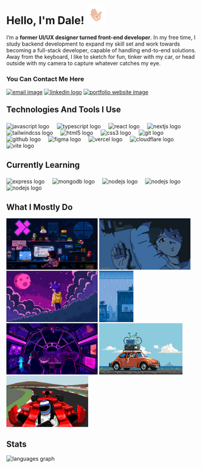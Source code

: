 <h1 align="left">Hello, I'm Dale! <img height="50" src="https://raw.githubusercontent.com/1Deeeeyl/1Deeeeyl/main/readmeFiles/giphy.gif" /> </h1>

<p>I’m a <b>former UI/UX designer turned front-end developer</b>. In my free time, I study backend development to expand my skill set and work towards becoming a full-stack developer, capable of handling end-to-end solutions. Away from the keyboard, I like to sketch for fun, tinker with my car, or head outside with my camera to capture whatever catches my eye.</p>
<div align="left">
  <h3>You Can Contact Me Here</h3>
  <a href="mailto:porciuncula.randale@gmail.com" target="_blank" rel="noopener noreferrer" style="display: inline-block;"> 
 <img src="https://custom-icon-badges.demolab.com/badge/-porciuncula.randale@gmail.com-red?style=for-the-badge&logo=mention&logoColor=white" height="30" alt="email image"  /></a>
  
<a href="https://www.linkedin.com/in/r-porciuncula/" target="_blank" rel="noopener noreferrer" style="display: inline-block;"> 
 <img src="https://img.shields.io/badge/LinkedIn-0A66C2?logo=linkedin&logoColor=white&style=for-the-badge" height="30" alt="linkedin logo" /></a>

  <a href="https://randale-porciuncula.pages.dev/" target="_blank" rel="noopener noreferrer" style="display: inline-block;"> 
 <img src="https://custom-icon-badges.demolab.com/badge/-portfolio website-aqua?style=for-the-badge" height="30" alt="portfolio website image"  /></a>
  </a>
 
</div>

###
<h2 style="margin-top: 25px">Technologies And Tools I Use</h2>


###

<div align="left">
  <img src="https://img.shields.io/badge/JavaScript-F7DF1E?logo=javascript&logoColor=black&style=for-the-badge" height="30" alt="javascript logo"  />
  <img width="12" />
  <img src="https://img.shields.io/badge/TypeScript-3178C6?logo=typescript&logoColor=white&style=for-the-badge" height="30" alt="typescript logo"  />
  <img width="12" />
  <img src="https://img.shields.io/badge/React-61DAFB?logo=react&logoColor=black&style=for-the-badge" height="30" alt="react logo"  />
  <img width="12" />
  <img src="https://img.shields.io/badge/Next.js-000000?logo=nextdotjs&logoColor=white&style=for-the-badge" height="30" alt="nextjs logo"  />
  <img width="12" />
  <img src="https://img.shields.io/badge/Tailwind CSS-06B6D4?logo=tailwindcss&logoColor=black&style=for-the-badge" height="30" alt="tailwindcss logo"  />
  <img width="12" />
  <img src="https://img.shields.io/badge/HTML5-E34F26?logo=html5&logoColor=white&style=for-the-badge" height="30" alt="html5 logo"  />
  <img width="12" />
  <img src="https://img.shields.io/badge/CSS3-1572B6?logo=css3&logoColor=white&style=for-the-badge" height="30" alt="css3 logo"  />
  <img width="12" />
  <img src="https://img.shields.io/badge/Git-F05032?logo=git&logoColor=white&style=for-the-badge" height="30" alt="git logo"  />
  <img width="12" />
  <img src="https://img.shields.io/badge/GitHub-181717?logo=github&logoColor=white&style=for-the-badge" height="30" alt="github logo"  />
  <img width="12" />
  <img src="https://img.shields.io/badge/Figma-F24E1E?logo=figma&logoColor=white&style=for-the-badge" height="30" alt="figma logo"  />
  <img width="12" />
  <img src="https://img.shields.io/badge/Vercel-000000?logo=vercel&logoColor=white&style=for-the-badge" height="30" alt="vercel logo"  />
  <img width="12" />
  <img src="https://img.shields.io/badge/Cloudflare-F38020?logo=cloudflare&logoColor=black&style=for-the-badge" height="30" alt="cloudflare logo"  />
  <img width="12" />
  <img src="https://img.shields.io/badge/Vite-646CFF?logo=vite&logoColor=white&style=for-the-badge" height="30" alt="vite logo"  />
</div>

###

<h2 align="left">Currently Learning</h2>

###

<div align="left">
  <img src="https://img.shields.io/badge/Express-000000?logo=express&logoColor=white&style=for-the-badge" height="30" alt="express logo"  />
  <img width="12" />
  <img src="https://img.shields.io/badge/MongoDB-47A248?logo=mongodb&logoColor=white&style=for-the-badge" height="30" alt="mongodb logo"  />
  <img width="12" />
  <img src="https://img.shields.io/badge/Node.js-339933?logo=nodedotjs&logoColor=white&style=for-the-badge" height="30" alt="nodejs logo"  />
  <img width="12" />
  <img src="https://img.shields.io/badge/supabase-339933?logo=nodedotjs&logoColor=white&style=for-the-badge" height="30" alt="nodejs logo"  />
  <img width="12" />
  <img src="https://img.shields.io/badge/postgresql?logo=nodedotjs&logoColor=white&style=for-the-badge" height="30" alt="nodejs logo"  />
</div>

###

<h2 align="left">What I Mostly Do</h2>

<div align="left">
  <img height="135" src="https://raw.githubusercontent.com/1Deeeeyl/1Deeeeyl/main/readmeFiles/pixel-jeff-mario.gif" style="display: inline-block"/>
  <img height="135" src="https://raw.githubusercontent.com/1Deeeeyl/1Deeeeyl/main/readmeFiles/music.gif" style="display: inline-block"/>
  <img height="135" src="https://raw.githubusercontent.com/1Deeeeyl/1Deeeeyl/main/readmeFiles/out.gif" style="display: inline-block"/>
  <img height="135" src="https://raw.githubusercontent.com/1Deeeeyl/1Deeeeyl/main/readmeFiles/dog.gif" style="display: inline-block"/>
  <img height="135" src="https://raw.githubusercontent.com/1Deeeeyl/1Deeeeyl/main/readmeFiles/chill.gif" style="display: inline-block"/>
  <img height="135" src="https://raw.githubusercontent.com/1Deeeeyl/1Deeeeyl/main/readmeFiles/car.gif" style="display: inline-block"/>
  <img height="135" src="https://raw.githubusercontent.com/1Deeeeyl/1Deeeeyl/main/readmeFiles/race.gif" style="display: inline-block"/>
</div>



###

<h2 align="left">Stats</h2>

<div align="left">
  <img src="https://github-readme-stats.vercel.app/api/top-langs?username=1Deeeeyl&locale=en&hide_title=false&layout=compact&card_width=320&langs_count=5&theme=dracula&hide_border=false&order=2" height="150" alt="languages graph"  />
</div>

###

<!---
1Deeeeyl/1Deeeeyl is a ✨ special ✨ repository because its `README.md` (this file) appears on your GitHub profile.
You can click the Preview link to take a look at your changes.
Credits to https://www.artstation.com/pixeljeff1995

--->
